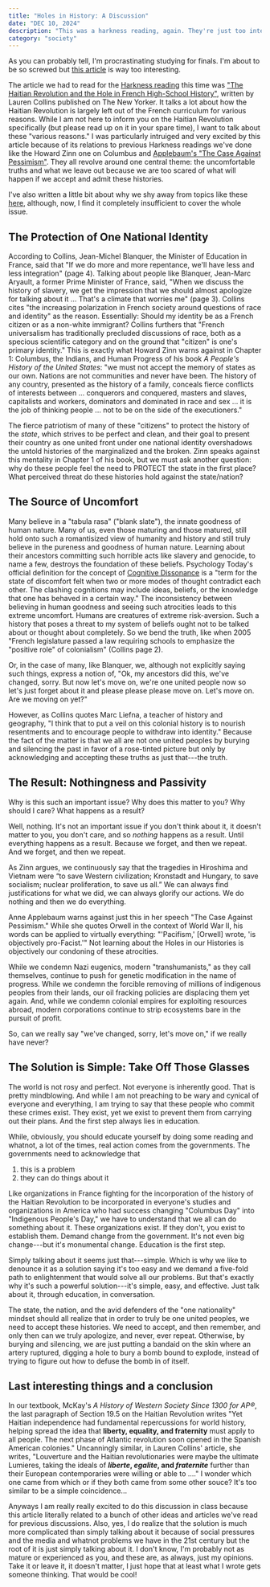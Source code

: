 ```yaml
---
title: "Holes in History: A Discussion"
date: "DEC 10, 2024"
description: "This was a harkness reading, again. They're just too interesting"
category: "society"
---
```


As you can probably tell, I'm procrastinating studying for finals. I'm about to be so screwed but [this article](https://www.newyorker.com/culture/culture-desk/the-haitian-revolution-and-the-hole-in-french-high-school-history) is way too interesting.

The article we had to read for the [Harkness reading](https://demiz.vercel.app/thoughts/harkness) this time was ["The Haitian Revolution and the Hole in French High-School History"](https://www.newyorker.com/culture/culture-desk/the-haitian-revolution-and-the-hole-in-french-high-school-history), written by Lauren Collins published on The New Yorker. It talks a lot about how the Haitian Revolution is largely left out of the French curriculum for various reasons. While I am not here to inform you on the Haitian Revolution specifically (but please read up on it in your spare time), I want to talk about these "various reasons." I was particularly intruiged and very excited by this article because of its relations to previous Harkness readings we've done like the Howard Zinn one on Columbus and [Applebaum's "The Case Against Pessimism"](https://www.theatlantic.com/ideas/archive/2024/10/russia-ukraine-democracy-applebaum/680318/). They all revolve around one central theme: the uncomfortable truths and what we leave out because we are too scared of what will happen if we accept and admit these histories.

I've also written a little bit about why we shy away from topics like these [here]("https://demiz.vercel.app/thoughts/never-forget"), although, now, I find it completely insufficient to cover the whole issue.

## The Protection of One National Identity

According to Collins, Jean-Michel Blanquer, the Minister of Education in France, said that "If we do more and more repentance, we'll have less and less integration" (page 4). Talking about people like Blanquer, Jean-Marc Aryault, a former Prime Minister of France, said, "When we discuss the history of slavery, we get the impression that we should almost apologize for talking about it ... That's a climate that worries me" (page 3). Collins cites "the increasing polarization in French society around questions of race and identity" as the reason. Essentially: Should my identity be as a French citizen or as a non-white immigrant? Collins furthers that "French universalism has traditionally precluded discussions of race, both as a specious scientific category and on the ground that "citizen" is one's primary identity." This is exactly what Howard Zinn warns against in Chapter 1: Columbus, the Indians, and Human Progress of his book *A People's History of the United States*: "we must not accept the memory of states as our own. Nations are not communities and never have been. The history of any country, presented as the history of a family, conceals fierce conflicts of interests between ... conquerors and conquered, masters and slaves, capitalists and workers, dominators and dominated in race and sex ... it is the job of thinking people ... not to be on the side of the executioners."

The fierce patriotism of many of these "citizens" to protect the history of the *state*, which strives to be perfect and clean, and their goal to present their country as one united front under one national identity overshadows the untold histories of the marginalized and the broken. Zinn speaks against this mentality in Chapter 1 of his book, but we must ask another question: why do these people feel the need to PROTECT the state in the first place? What perceived threat do these histories hold against the state/nation?

## The Source of Uncomfort

Many believe in a "tabula rasa" ("blank slate"), the innate goodness of human nature. Many of us, even those maturing and those matured, still hold onto such a romantisized view of humanity and history and still truly believe in the pureness and goodness of human nature. Learning about their ancestors committing such horrible acts like slavery and genocide, to name a few, destroys the foundation of these beliefs. Psychology Today's official definition for the concept of [Cognitive Dissonance](https://www.psychologytoday.com/us/basics/cognitive-dissonance) is a "term for the state of discomfort felt when two or more modes of thought contradict each other. The clashing cognitions may include ideas, beliefs, or the knowledge that one has behaved in a certain way." The inconsistency between believing in human goodness and seeing such atrocities leads to this extreme uncomfort. Humans are creatures of extreme risk-aversion. Such a history that poses a threat to my system of beliefs ought not to be talked about or thought about completely. So we bend the truth, like when 2005 "French legislature passed a law requiring schools to emphasize the "positive role" of colonialism" (Collins page 2).

Or, in the case of many, like Blanquer, we, although not explicitly saying such things, express a notion of, "Ok, my ancestors did this, we've changed, sorry. But now let's move on, we're one united people now so let's just forget about it and please please please move on. Let's move on. Are we moving on yet?"

However, as Collins quotes Marc Liefna, a teacher of history and geography, "I think that to put a veil on this colonial history is to nourish resentments and to encourage people to withdraw into identity." Because the fact of the matter is that we all are not one united peoples by burying and silencing the past in favor of a rose-tinted picture but only by acknowledging and accepting these truths as just that---the truth.

## The Result: Nothingness and Passivity

Why is this such an important issue? Why does this matter to you? Why should I care? What happens as a result? 

Well, nothing. It's not an important issue if you don't think about it, it doesn't matter to you, you don't care, and so *nothing* happens as a result. Until everything happens as a result. Because we forget, and then we repeat. And we forget, and then we repeat.

As Zinn argues, we continuously say that the tragedies in Hiroshima and Vietnam were “to save Western civilization; Kronstadt and Hungary, to save socialism; nuclear proliferation, to save us all.” We can always find justifications for what we did, we can always glorify our actions. We do nothing and then we do everything.

Anne Applebaum warns against just this in her speech "The Case Against Pessimism." While she quotes Orwell in the context of World War II, his words can be applied to virtually everything: "'Pacifism,' [Orwell] wrote, 'is objectively pro-Facist.'" Not learning about the Holes in our Histories is objectively our condoning of these atrocities.

While we condemn Nazi eugenics, modern "transhumanists," as they call themselves, continue to push for genetic modification in the name of progress. While we condemn the forcible removing of millions of indigenous peoples from their lands, our oil fracking policies are displacing them yet again. And, while we condemn colonial empires for exploiting resources abroad, modern corporations continue to strip ecosystems bare in the pursuit of profit.

So, can we really say "we've changed, sorry, let's move on," if we really have never?

## The Solution is Simple: Take Off Those Glasses

The world is not rosy and perfect. Not everyone is inherently good. That is pretty mindblowing. And while I am not preaching to be wary and cynical of everyone and everything, I am trying to say that these people who commit these crimes exist. They exist, yet we exist to prevent them from carrying out their plans. And the first step always lies in education.

While, obviously, you should educate yourself by doing some reading and whatnot, a lot of the times, real action comes from the governments. The governments need to acknowledge that 

1. this is a problem
2. they can do things about it

Like organizations in France fighting for the incorporation of the history of the Haitian Revolution to be incorporated in everyone's studies and organizations in America who had success changing "Columbus Day" into "Indigenous People's Day," we have to understand that we all can do something about it. These organizations exist. If they don't, you exist to establish them. Demand change from the government. It's not even big change---but it's monumental change. Education is the first step.

Simply talking about it seems just that---simple. Which is why we like to denounce it as a solution saying it's too easy and we demand a five-fold path to enlightenment that would solve all our problems. But that's exactly why it's such a powerful solution---it's simple, easy, and effective. Just talk about it, through education, in conversation.

The state, the nation, and the avid defenders of the "one nationality" mindset should all realize that in order to truly be one united peoples, we need to accept these histories. We need to accept, and then remember, and only then can we truly apologize, and never, ever repeat. Otherwise, by burying and silencing, we are just putting a bandaid on the skin where an artery ruptured, digging a hole to bury a bomb bound to explode, instead of trying to figure out how to defuse the bomb in of itself.

## Last interesting things and a conclusion

In our textbook, McKay's *A History of Western Society Since 1300 for AP®*, the last paragraph of Section 19.5 on the Haitian Revolution writes "Yet Haitian independence had fundamental repercussions for world history, helping spread the idea that **liberty, equality, and fraternity** must apply to all people. The next phase of Atlantic revolution soon opened in the Spanish American colonies." Uncanningly similar, in Lauren Collins' article, she writes, "Louverture and the Haitian revolutionaries were maybe the ultimate Lumieres, taking the ideals of ***liberte*, *egalite*, and *fraternite*** further than their European contemporaries were willing or able to ...." I wonder which one came from which or if they both came from some other souce? It's too similar to be a simple coincidence...

Anyways I am really really excited to do this discussion in class because this article literally related to a bunch of other ideas and articles we've read for previous discussions. Also, yes, I do realize that the solution is much more complicated than simply talking about it because of social pressures and the media and whatnot problems we have in the 21st century but the root of it is just simply talking about it. I don't know, I'm probably not as mature or experienced as you, and these are, as always, just my opinions. Take it or leave it, it doesn't matter, I just hope that at least what I wrote gets someone thinking. That would be cool!

